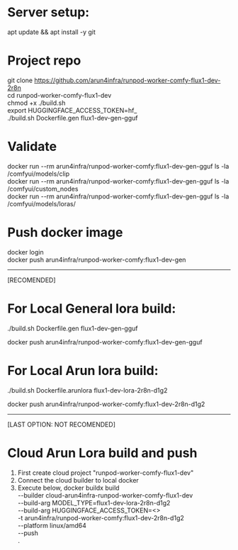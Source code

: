 # Server setup:
apt update && apt install -y git

# Project repo
git clone [https://github.com/arun4infra/runpod-worker-comfy-flux1-dev-2r8n  ](https://github.com/arun4infra/runpod-worker-comfy-flux1-dev.git)  
cd runpod-worker-comfy-flux1-dev  
chmod +x ./build.sh  
export HUGGINGFACE_ACCESS_TOKEN=hf_  
./build.sh Dockerfile.gen flux1-dev-gen-gguf  

# Validate
docker run --rm arun4infra/runpod-worker-comfy:flux1-dev-gen-gguf ls -la /comfyui/models/clip  
docker run --rm arun4infra/runpod-worker-comfy:flux1-dev-gen-gguf ls -la /comfyui/custom_nodes  
docker run --rm arun4infra/runpod-worker-comfy:flux1-dev-gen-gguf  ls -la /comfyui/models/loras/

# Push docker image
docker login  
docker push arun4infra/runpod-worker-comfy:flux1-dev-gen

----------------------------------
[RECOMENDED]
# For Local General lora build:
./build.sh Dockerfile.gen flux1-dev-gen-gguf

docker push arun4infra/runpod-worker-comfy:flux1-dev-gen-gguf

# For Local Arun lora build:
./build.sh Dockerfile.arunlora flux1-dev-lora-2r8n-d1g2

docker push arun4infra/runpod-worker-comfy:flux1-dev-2r8n-d1g2

----------------------------------

[LAST OPTION: NOT RECOMENDED]
# Cloud Arun Lora build and push
1. First create cloud project "runpod-worker-comfy-flux1-dev" 
2. Connect the cloud builder to local docker
3. Execute below,
docker buildx build \
  --builder cloud-arun4infra-runpod-worker-comfy-flux1-dev \
  --build-arg MODEL_TYPE=flux1-dev-lora-2r8n-d1g2 \
  --build-arg HUGGINGFACE_ACCESS_TOKEN=<> \
  -t arun4infra/runpod-worker-comfy:flux1-dev-2r8n-d1g2 \
  --platform linux/amd64 \
  --push \
  .
